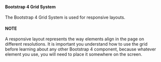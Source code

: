 #### Bootstrap 4 Grid System

The Bootstrap 4 Grid System is used for responsive layouts.

#### NOTE
A responsive layout represents the way elements align in the page on different resolutions. It is important you understand how to use the grid before learning about any other Bootstrap 4 component, because whatever element you use, you will need to place it somewhere on the screen.